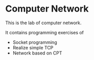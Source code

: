 # Computer Network

This is the lab of computer network.

It contains programming exercises of

- Socket programming
- Realize simple TCP
- Network based on CPT